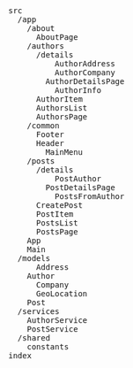 <pre>
src
  /app
    /about
      AboutPage
    /authors
      /details
          AuthorAddress
          AuthorCompany
        AuthorDetailsPage
          AuthorInfo
      AuthorItem
      AuthorsList
      AuthorsPage
    /common
      Footer
      Header
        MainMenu
    /posts
      /details
          PostAuthor
        PostDetailsPage
          PostsFromAuthor
      CreatePost
      PostItem
      PostsList
      PostsPage
    App
    Main
  /models
      Address
    Author
      Company
      GeoLocation
    Post
  /services
    AuthorService
    PostService
  /shared
    constants
index
</pre>